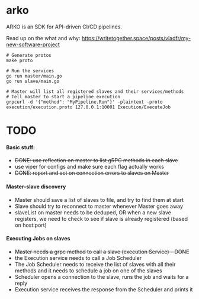 # arko

ARKO is an SDK for API-driven CI/CD pipelines.

Read up on the what and why: https://writetogether.space/posts/vladfr/my-new-software-project


```
# Generate protos
make proto

# Run the services
go run master/main.go
go run slave/main.go

# Master will list all registered slaves and their services/methods
# Tell master to start a pipeline execution
grpcurl -d '{"method": "MyPipeline.Run"}' -plaintext -proto execution/execution.proto 127.0.0.1:10001 Execution/ExecuteJob
```

TODO
=====

#### Basic stuff:
* ~~DONE: use reflection on master to list gRPC methods in each slave~~
* use viper for configs and make sure each flag actually works
* ~~DONE: report and act on connection errors to slaves on Master~~

#### Master-slave discovery
* Master should save a list of slaves to file, and try to find them at start
* Slave should try to reconnect to master whenever Master goes away
* slaveList on master needs to be deduped, OR when a new slave registers, we need to check to see if slave is already registered (based on host:port)

#### Executing Jobs on slaves
* ~~Master needs a grpc method to call a slave (execution Service) - DONE~~
* the Execution service needs to call a Job Scheduler
* The Job Scheduler needs to receive the list of slaves with all their methods and it needs to schedule a job on one of the slaves
* Scheduler opens a connection to the slave, runs the job and waits for a reply
* Execution service receives the response from the Scheduler and prints it